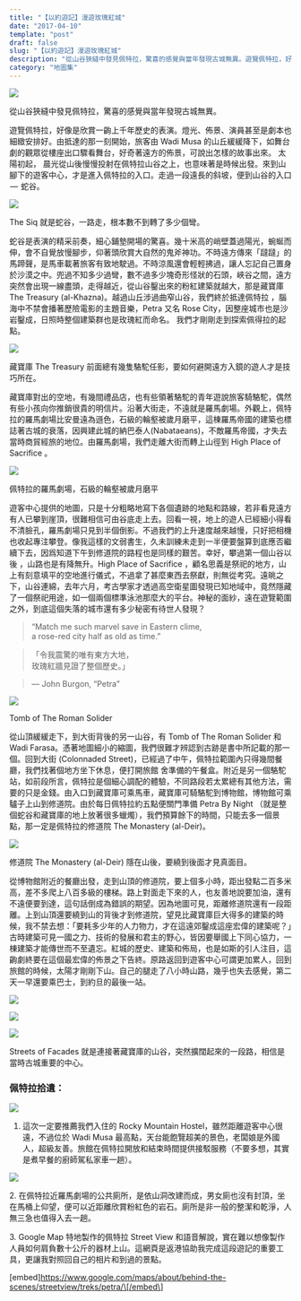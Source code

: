 ```yaml
---
title: "【以約遊記】漫遊玫瑰紅城"
date: "2017-04-10"
template: "post"
draft: false
slug: "【以約遊記】漫遊玫瑰紅城"
description: "從山谷狹縫中發見佩特拉，驚喜的感覺與當年發現古城無異。遊覽佩特拉，好像是欣賞一齣上千年歷史的表演。燈光、佈景、演員甚至是劇本也細緻安排好。由抵達的那一刻開始，旅客由 Wadi Musa 的山丘緩緩降下，如舞台劇的觀眾從樓座出口驟看舞台，好奇著遠方的佈景，可說出怎樣的故事出來。"
category: "地圖集"
---
```


![](images/93248-1tkuyfsjq6ibsmbf39c76ua.jpeg)

從山谷狹縫中發見佩特拉，驚喜的感覺與當年發現古城無異。

遊覽佩特拉，好像是欣賞一齣上千年歷史的表演。燈光、佈景、演員甚至是劇本也細緻安排好。由抵達的那一刻開始，旅客由 Wadi Musa 的山丘緩緩降下，如舞台劇的觀眾從樓座出口驟看舞台，好奇著遠方的佈景，可說出怎樣的故事出來。 太陽初起， 晨光從山後慢慢投射在佩特拉山谷之上，也意味著是時候出發。來到山腳下的遊客中心，才是進入佩特拉的入口。走過一段遠長的斜坡，便到山谷的入口  —  蛇谷。

![](images/bc3fd-1j_oaiq64iqtbog6nybeseg.jpeg)

The Siq 就是蛇谷，一路走，根本數不到轉了多少個彎。

蛇谷是表演的精采前奏，細心鋪墊開場的驚喜。幾十米高的峭壁蓋過陽光，蜿蜒而伸，會不自覺放慢腳步，仰著頭欣賞大自然的鬼斧神功。不時遠方傳來「躂躂」的馬蹄聲，是馬車載著旅客有致地駛過。不時涼風還會輕輕拂過，讓人忘記自己置身於沙漠之中。兜過不知多少過彎，數不過多少塊奇形怪狀的石頭，峽谷之間，遠方突然會出現一線盡頭，走得越近，從山谷鑿出來的粉紅建築就越大，那是藏寶庫 The Treasury (al-Khazna)。越過山丘涉過曲窄山谷，我們終於抵達佩特拉 ，腦海中不禁會播著歷險電影的主題音樂，Petra 又名 Rose City，因整座城市也是沙岩鑿成，日照時整個建築群也是玫瑰紅而命名。 我們才剛剛走到探索佩得拉的起點。

![](images/24c01-1zya5uhneyjcrmms835ghka.jpeg)

藏寶庫 The Treasury 前面總有幾隻駱駝任影，要如何避開遠方入鏡的遊人才是技巧所在。

藏寶庫對出的空地，有幾間禮品店，也有些領著駱駝的青年遊說旅客騎駱駝，偶然有些小孩向你推銷很貴的明信片。沿著大街走，不遠就是羅馬劇場。外觀上，佩特拉的羅馬劇場比安曼遠為遜色，石級的輪壑被歲月磨平，這棟羅馬帝國的建築也標誌著古城的衰落，因興建此城的納巴泰人(Nabataeans)，不敵羅馬帝國，才失去當時商貿經旅的地位。由羅馬劇場，我們走離大街而轉上山徑到 High Place of Sacrifice 。

![](images/96945-1a1luxyh3dqv15bw119k3sq.jpeg)

佩特拉的羅馬劇場，石級的輪壑被歲月磨平

遊客中心提供的地圖，只是十分粗略地寫下各個遺跡的地點和路線，若非看見遠方有人已攀到崖頂，很難相信可由谷底走上去。回看一視，地上的遊人已經細小得看不清臉孔，羅馬劇場只見到半個倒影。不過我們的上升速度越來越慢，只好把相機也收起專注攀登。像我這樣的文弱書生，久未訓練未走到一半便要盤算到底應否繼續下去，因爲知道下午到修道院的路程也是同樣的艱苦。幸好，攀過第一個山谷以後 ，山路也是有降無升。High Place of Sacrifice ，顧名思義是祭祀的地方，山上有刻意填平的空地進行儀式，不過拿了甚麼東西去祭獻，則無從考究。遠晀之下，山谷連綿，去年六月，考古學家才透過高空衛星圖發現已知地域中，竟然隱藏了一個祭祀用途，如一個兩個標準泳池那麼大的平台。神秘的面紗，遠在遊覽範圍之外，到底這個失落的城市還有多少秘密有待世人發現？

> “Match me such marvel save in Eastern clime,  
> a rose-red city half as old as time.”

> 「令我震驚的唯有東方大地，  
> 玫瑰紅牆見證了整個歷史。」

> — John Burgon, “Petra”

![](images/92135-1mrsumsys0m-ug2v3_gmxoa.jpeg)

Tomb of The Roman Solider

從山頂緩緩走下，到大街背後的另一山谷，有 Tomb of The Roman Solider 和 Wadi Farasa。憑著地圖細小的縮圖，我們很難才辨認到古跡是書中所記載的那一個。回到大街 (Colonnaded Street)，已經過了中午，佩特拉範圍內只得幾間餐廳，我們找著個地方坐下休息，便打開旅館 舍準備的午餐盒。附近是另一個駱駝站，如前段所言，佩特拉是個細心調配的體驗，不同路段若太累總有其他方法，需要的只是金錢。由入口到藏寶庫可乘馬車，藏寶庫可騎駱駝到博物館，博物館可乘驢子上山到修道院。由於每日佩特拉約五點便關門準備 Petra By Night （就是整個蛇谷和藏寶庫的地上放著很多蠟燭），我們預算餘下的時間，只能去多一個景點，那一定是佩特拉的修道院 The Monastery (al-Deir)。

![](images/bcb6d-1bmtioeh4u81dvoy1kpsguq.jpeg)

修道院 The Monastery (al-Deir) 隱在山後，要繞到後面才見真面目。

從博物館附近的餐廳出發，走到山頂的修道院，要上個多小時，距出發點二百多米高，差不多爬上八百多級的樓梯。路上對面走下來的人，也友善地說要加油，還有不遠便要到達，這句話倒成為錯誤的期望。因為地圖可見，距離修道院還有一段距離。上到山頂還要繞到山的背後才到修道院，望見比藏寶庫巨大得多的建築的時候，我不禁去想：「要耗多少年的人力物力，才在這遠郊鑿成這座宏偉的建築呢？」古時建築可見一國之力、技術的發展和君主的野心，皆因要舉國上下同心協力，一棟建築才能傳世而不至遺忘。紅城的歷史、建築和佈局，也是如斯的引人注目，這齣劇終要在這個最宏偉的佈景之下告終。原路返回到遊客中心可謂更加累人，回到旅館的時候，太陽才剛剛下山。自己的腿走了八小時山路，幾乎也失去感覺，第二天一早還要乘巴士，到約旦的最後一站。

![](images/33c64-1hysnehpkam94noralachgg.jpeg)

![](images/dd281-1j-qrhduntoyzh6brbgpv2a.jpeg)

![](images/1603d-1c_cuctbiuuhnenex_dscnq.jpeg)

Streets of Facades 就是連接著藏寶庫的山谷，突然擴闊起來的一段路，相信是當時古城重要的中心。

### 佩特拉拾遺：

![](images/8d720-1tlvy0x_65lvsc8fidaqw6a.jpeg)

1. 這次一定要推薦我們入住的 Rocky Mountain Hostel，雖然距離遊客中心很遠，不過位於 Wadi Musa 最高點，天台能飽覽超美的景色，老闆娘是外國人，超級友善。旅館在佩特拉開放和結束時間提供接駁服務（不要多想，其實是煮早餐的廚師駕私家車一趟）。

![](images/0f6fc-11mlkdew8ly_ldhv3-rd0hw.jpeg)

2\. 在佩特拉近羅馬劇場的公共廁所，是依山洞改建而成，男女廁也沒有封頂，坐在馬桶上仰望，便可以近距離欣賞粉紅色的岩石。廁所是非一般的整潔和乾淨，人無三急也值得入去一趟。

3\. Google Map 特地製作的佩特拉 Street View 和語音解說，實在難以想像製作人員如何肩負數十公斤的器材上山。這網頁是返港協助我完成這段遊記的重要工具，更讓我對照回自己的相片和到過的景點。

\[embed\]https://www.google.com/maps/about/behind-the-scenes/streetview/treks/petra/\[/embed\]
